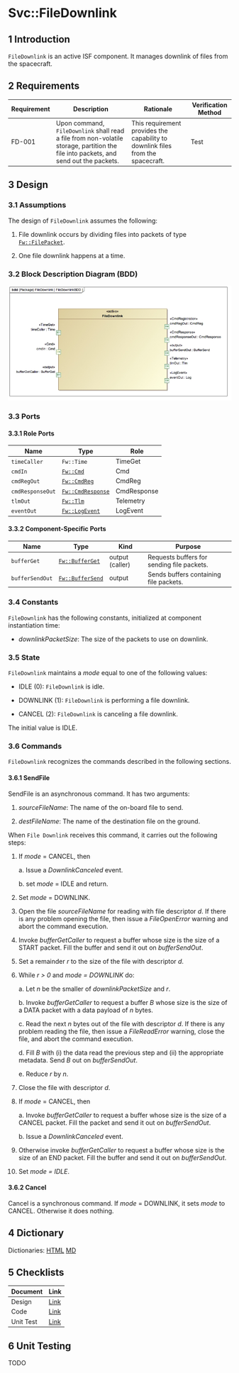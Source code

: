 <title>Svc::FileDownlink</title>

# Svc::FileDownlink

## 1 Introduction

`FileDownlink` is an active ISF component.
It manages downlink of files from the spacecraft.

## 2 Requirements

Requirement | Description | Rationale | Verification Method
---- | ---- | ---- | ----
FD-001 | Upon command, `FileDownlink` shall read a file from non-volatile storage, partition the file into packets, and send out the packets. | This requirement provides the capability to downlink files from the spacecraft. | Test

## 3 Design

### 3.1 Assumptions

The design of `FileDownlink` assumes the following:

1. File downlink occurs by dividing files into packets
of type [`Fw::FilePacket`](../../../Fw/FilePacket/docs/sdd.html).

2. One file downlink happens at a time.

### 3.2 Block Description Diagram (BDD)

![`FileDownlink` BDD](img/FileDownlinkBDD.jpg "FileDownlink")

### 3.3 Ports

#### 3.3.1 Role Ports

Name | Type | Role
-----| ---- | ----
`timeCaller` | `Fw::Time` | TimeGet
`cmdIn` | [`Fw::Cmd`](../../../Fw/Cmd/docs/sdd.html) | Cmd
`cmdRegOut` | [`Fw::CmdReg`](../../../Fw/Cmd/docs/sdd.html) | CmdReg
`cmdResponseOut` | [`Fw::CmdResponse`](../../../Fw/Cmd/docs/sdd.html) | CmdResponse
`tlmOut` | [`Fw::Tlm`](../../../Fw/Tlm/docs/sdd.html) | Telemetry
`eventOut` | [`Fw::LogEvent`](../../../Fw/Log/docs/sdd.html) | LogEvent

#### 3.3.2 Component-Specific Ports

Name | Type | Kind | Purpose
---- | ---- | ---- | ----
<a name="bufferGet">`bufferGet`</a> | [`Fw::BufferGet`](../../../Fw/Buffer/docs/sdd.html) | output (caller) | Requests buffers for sending file packets.
<a name="bufferSendOut">`bufferSendOut`</a> | [`Fw::BufferSend`](../../../Fw/Buffer/docs/sdd.html) | output | Sends buffers containing file packets.

### 3.4 Constants

`FileDownlink` has the following constants, initialized
at component instantiation time:

* *downlinkPacketSize*:
The size of the packets to use on downlink.

### 3.5 State

`FileDownlink` maintains a *mode* equal to
one of the following values:

* IDLE (0): `FileDownlink` is idle.

* DOWNLINK (1): `FileDownlink` is performing a file downlink.

* CANCEL (2): `FileDownlink` is canceling a file downlink.

The initial value is IDLE.

### 3.6 Commands

`FileDownlink` recognizes the commands described in the following sections.

#### 3.6.1 SendFile

SendFile is an asynchronous command.
It has two arguments:

1. *sourceFileName*:
The name of the on-board file to send.

2. *destFileName*:
The name of the destination file on the ground.

When `File Downlink` receives this command, it carries
out the following steps:

1. If *mode* = CANCEL, then 

    a. Issue a *DownlinkCanceled* event.

    b. set *mode* = IDLE and return.

2. Set *mode* = DOWNLINK.

3. Open the file *sourceFileName* for reading with file descriptor *d*.
If there is any problem opening the file, then issue a
*FileOpenError* warning and abort the command execution.

4. Invoke *bufferGetCaller*
to request a buffer whose size is the size of a START packet.
Fill the buffer and send it out on *bufferSendOut*.

5. Set a remainder *r* to the size of the file with descriptor *d*.

6. While *r > 0* and *mode = DOWNLINK* do:

    a. Let *n* be the smaller of *downlinkPacketSize* and *r*.

    b. Invoke *bufferGetCaller* to request a buffer *B* whose size is 
the size of a DATA packet with a data payload of *n* bytes.

    c. Read the next *n* bytes out of the file with descriptor *d*.
If there is any problem reading the file, then issue a
*FileReadError* warning, close the file, and abort the command execution.

    d. Fill *B* with (i) the data read the previous step and (ii) the appropriate
metadata. Send *B* out on *bufferSendOut*.

    e. Reduce *r* by *n*.

7. Close the file with descriptor *d*.

8. If *mode* = CANCEL, then

    a. Invoke *bufferGetCaller* to request a buffer whose size 
is the size of a CANCEL packet.
Fill the packet and send it out on *bufferSendOut*.

    b. Issue a *DownlinkCanceled* event.

9. Otherwise invoke *bufferGetCaller* to request a buffer whose 
size is the size of an END packet.
Fill the buffer and send it out on *bufferSendOut*.

10. Set *mode = IDLE*.

#### 3.6.2 Cancel

Cancel is a synchronous command.
If *mode* = DOWNLINK, it sets *mode* to CANCEL.
Otherwise it does nothing.

## 4 Dictionary

Dictionaries: [HTML](FileDownlink.html) [MD](FileDownlink.md)

## 5 Checklists

Document | Link
-------- | ----
Design | [Link](Checklist/design.xlsx)
Code | [Link](Checklist/code.xlsx)
Unit Test | [Link](Checklist/unit_test.xls)

## 6 Unit Testing

TODO
